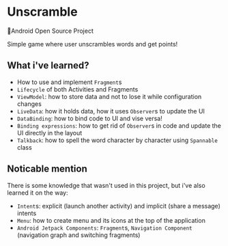 # Unscramble

🔡Android Open Source Project

Simple game where user unscrambles words and get points!

## What i've learned?

* How to use and implement `Fragment`s
* `Lifecycle` of both Activities and Fragments
* `ViewModel`: how to store data and not to lose it while configuration changes
* `LiveData`: how it holds data, how it uses `Observer`s to update the UI
* `DataBinding`: how to bind code to UI and vise versa!
* `Binding expressions`: how to get rid of `Observer`s in code and update the UI directly in the layout
* `Talkback`: how to spell the word character by character using `Spannable` class

## Noticable mention

There is some knowledge that wasn't used in this project, but i've also learned it on the way:

* `Intent`s: explicit (launch another activity) and implicit (share a message) intents
* `Menu`: how to create menu and its icons at the top of the application
* `Android Jetpack Components`: `Fragment`s, `Navigation Component` (navigation graph and switching fragments)
